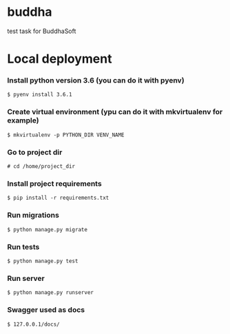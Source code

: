 # buddha
test task for BuddhaSoft

Local deployment
================================

### Install python version 3.6 (you can do it with pyenv)
    $ pyenv install 3.6.1
    
### Create virtual environment (ypu can do it with mkvirtualenv for example)
    $ mkvirtualenv -p PYTHON_DIR VENV_NAME
    
### Go to project dir
    # cd /home/project_dir

### Install project requirements
    $ pip install -r requirements.txt

### Run migrations
    $ python manage.py migrate

### Run tests
    $ python manage.py test

### Run server
    $ python manage.py runserver

### Swagger used as docs
    $ 127.0.0.1/docs/
